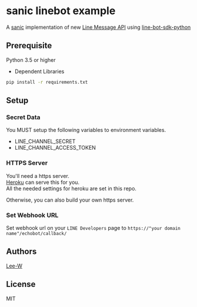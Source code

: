# sanic linebot example

A [sanic](https://github.com/channelcat/sanic) implementation of new [Line Message API](https://devdocs.line.me/en/#messaging-api) using [line-bot-sdk-python](https://github.com/line/line-bot-sdk-python)

## Prerequisite
Python 3.5 or higher

- Dependent Libraries
```sh
pip install -r requirements.txt
```

## Setup

### Secret Data
You MUST setup the following variables to environment variables.
- LINE\_CHANNEL\_SECRET
- LINE\_CHANNEL\_ACCESS\_TOKEN

### HTTPS Server
You'll need a https server.  
[Heroku](https://www.heroku.com) can serve this for you.  
All the needed settings for heroku are set in this repo.

Otherwise, you can also build your own https server.

### Set Webhook URL
Set webhook url on your `LINE Developers` page to `https://"your domain name"/echobot/callback/`

## Authors
[Lee-W](https://github.com/Lee-W)

## License
MIT
